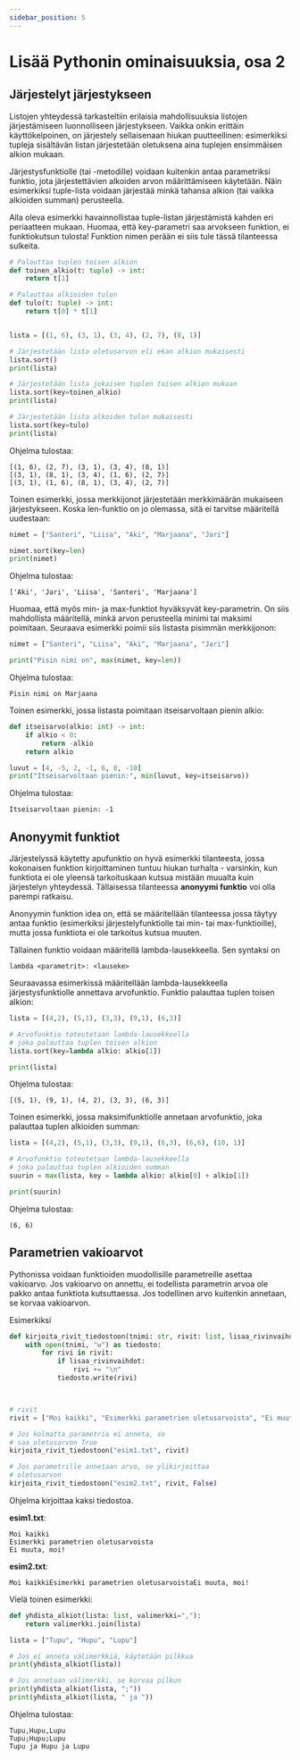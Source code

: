 ```yaml
---
sidebar_position: 5
---
```


# Lisää Pythonin ominaisuuksia, osa 2

## Järjestelyt järjestykseen

Listojen yhteydessä tarkasteltiin erilaisia mahdollisuuksia listojen järjestämiseen luonnolliseen järjestykseen. Vaikka onkin erittäin käyttökelpoinen, on järjestely sellaisenaan hiukan puutteellinen: esimerkiksi tupleja sisältävän listan järjestetään oletuksena aina tuplejen ensimmäisen alkion mukaan.

Järjestysfunktiolle (tai -metodille) voidaan kuitenkin antaa parametriksi funktio, jota järjestettävien alkoiden arvon määrittämiseen käytetään. Näin esimerkiksi tuple-lista voidaan järjestää minkä tahansa alkion (tai vaikka alkioiden summan) perusteella.

Alla oleva esimerkki havainnollistaa tuple-listan järjestämistä kahden eri periaatteen mukaan. Huomaa, että key-parametri saa arvokseen funktion, ei funktiokutsun tulosta! Funktion nimen perään ei siis tule tässä tilanteessa sulkeita.

```python 
# Palauttaa tuplen toisen alkion
def toinen_alkio(t: tuple) -> int:
    return t[1]

# Palauttaa alkioiden tulon
def tulo(t: tuple) -> int:
    return t[0] * t[1]


lista = [(1, 6), (3, 1), (3, 4), (2, 7), (8, 1)]

# Järjestetään lista oletusarvon eli ekan alkion mukaisesti
lista.sort()
print(lista)

# Järjestetään lista jokaisen tuplen toisen alkion mukaan
lista.sort(key=toinen_alkio)
print(lista)

# Järjestetään lista alkoiden tulon mukaisesti
lista.sort(key=tulo)
print(lista)
 ```

Ohjelma tulostaa:
``` 
[(1, 6), (2, 7), (3, 1), (3, 4), (8, 1)]
[(3, 1), (8, 1), (3, 4), (1, 6), (2, 7)]
[(3, 1), (1, 6), (8, 1), (3, 4), (2, 7)]
 ```

Toinen esimerkki, jossa merkkijonot järjestetään merkkimäärän mukaiseen järjestykseen. Koska len-funktio on jo olemassa, sitä ei tarvitse määritellä uudestaan:

```python 
nimet = ["Santeri", "Liisa", "Aki", "Marjaana", "Jari"]

nimet.sort(key=len)
print(nimet)
 ```

Ohjelma tulostaa:
```
['Aki', 'Jari', 'Liisa', 'Santeri', 'Marjaana']
 ```

Huomaa, että myös min- ja max-funktiot hyväksyvät key-parametrin. On siis mahdollista määritellä, minkä arvon perusteella minimi tai maksimi poimitaan. Seuraava esimerkki poimii siis listasta pisimmän merkkijonon:

```python 
nimet = ["Santeri", "Liisa", "Aki", "Marjaana", "Jari"]

print("Pisin nimi on", max(nimet, key=len))
 ```

Ohjelma tulostaa:
``` 
Pisin nimi on Marjaana
 ```

Toinen esimerkki, jossa listasta poimitaan itseisarvoltaan pienin alkio:

```python 
def itseisarvo(alkio: int) -> int:
    if alkio < 0:
        return -alkio
    return alkio

luvut = [4, -5, 2, -1, 6, 8, -10]
print("Itseisarvoltaan pienin:", min(luvut, key=itseisarvo))
 ```

Ohjelma tulostaa:
```
Itseisarvoltaan pienin: -1
 ```

## Anonyymit funktiot

Järjestelyssä käytetty apufunktio on hyvä esimerkki tilanteesta, jossa kokonaisen funktion kirjoittaminen tuntuu hiukan turhalta - varsinkin, kun funktiota ei ole yleensä tarkoituskaan kutsua mistään muualta kuin järjestelyn yhteydessä. Tällaisessa tilanteessa **anonyymi funktio** voi olla parempi ratkaisu.

Anonyymin funktion idea on, että se määritellään tilanteessa jossa täytyy antaa funktio (esimerkiksi järjestelyfunktiolle tai min- tai max-funktioille), mutta jossa funktiota ei ole tarkoitus kutsua muuten.

Tällainen funktio voidaan määritellä lambda-lausekkeella. Sen syntaksi on

`lambda <parametrit>: <lauseke>`

Seuraavassa esimerkissä määritellään lambda-lausekkeella järjestysfunktiolle annettava arvofunktio. Funktio palauttaa tuplen toisen alkion:

```python 
lista = [(4,2), (5,1), (3,3), (9,1), (6,3)]

# Arvofunktio toteutetaan lambda-lausekkeella
# joka palauttaa tuplen toisen alkion
lista.sort(key=lambda alkio: alkio[1])

print(lista)
 ```

Ohjelma tulostaa:
```
[(5, 1), (9, 1), (4, 2), (3, 3), (6, 3)]
 ```

Toinen esimerkki, jossa maksimifunktiolle annetaan arvofunktio, joka palauttaa tuplen alkioiden summan:

```python 
lista = [(4,2), (5,1), (3,3), (9,1), (6,3), (6,6), (10, 1)]

# Arvofunktio toteutetaan lambda-lausekkeella
# joka palauttaa tuplen alkioiden summan
suurin = max(lista, key = lambda alkio: alkio[0] + alkio[1])

print(suurin)
 ```

Ohjelma tulostaa:
``` 
(6, 6)
 ```


## Parametrien vakioarvot

Pythonissa voidaan funktioiden muodollisille parametreille asettaa vakioarvo. Jos vakioarvo on annettu, ei todellista parametrin arvoa ole pakko antaa funktiota kutsuttaessa. Jos todellinen arvo kuitenkin annetaan, se korvaa vakioarvon.

Esimerkiksi

```python 
def kirjoita_rivit_tiedostoon(tnimi: str, rivit: list, lisaa_rivinvaihdot=True):
    with open(tnimi, "w") as tiedosto:
        for rivi in rivit:
            if lisaa_rivinvaihdot:
                rivi += "\n"
            tiedosto.write(rivi)



# rivit
rivit = ["Moi kaikki", "Esimerkki parametrien oletusarvoista", "Ei muuta, moi!"]

# Jos kolmatta parametria ei anneta, se 
# saa oletusarvon True
kirjoita_rivit_tiedostoon("esim1.txt", rivit)

# Jos parametrille annetaan arvo, se ylikirjoittaa
# oletusarvon
kirjoita_rivit_tiedostoon("esim2.txt", rivit, False)
 ```

Ohjelma kirjoittaa kaksi tiedostoa.

**esim1.txt**:
``` 
Moi kaikki
Esimerkki parametrien oletusarvoista
Ei muuta, moi!
 ```

**esim2.txt**:
``` 
Moi kaikkiEsimerkki parametrien oletusarvoistaEi muuta, moi!
 ```

Vielä toinen esimerkki:

```python 
def yhdista_alkiot(lista: list, valimerkki=","):
    return valimerkki.join(lista)

lista = ["Tupu", "Hupu", "Lupu"]

# Jos ei anneta välimerkkiä, käytetään pilkkua
print(yhdista_alkiot(lista))

# Jos annetaan välimerkki, se korvaa pilkun
print(yhdista_alkiot(lista, ";"))
print(yhdista_alkiot(lista, " ja "))
 ```

Ohjelma tulostaa:
```
Tupu,Hupu,Lupu
Tupu;Hupu;Lupu
Tupu ja Hupu ja Lupu
 ```
